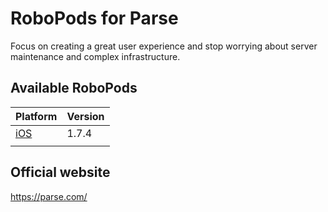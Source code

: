 # RoboPods for Parse

Focus on creating a great user experience and stop worrying about server maintenance and complex infrastructure.

## Available RoboPods

| Platform    | Version |
|-------------|---------|
| [iOS](ios/) | 1.7.4   |
|             |         |

## Official website

https://parse.com/